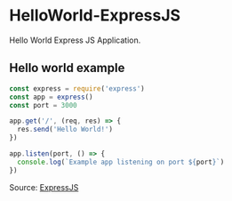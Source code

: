# HelloWorld-ExpressJS
Hello World Express JS Application. 

## Hello world example

```js
const express = require('express')
const app = express()
const port = 3000

app.get('/', (req, res) => {
  res.send('Hello World!')
})

app.listen(port, () => {
  console.log(`Example app listening on port ${port}`)
})
```

Source: [ExpressJS](http://expressjs.com/en/starter/hello-world.html)
